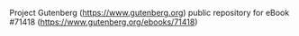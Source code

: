 Project Gutenberg (https://www.gutenberg.org) public repository
for eBook #71418 (https://www.gutenberg.org/ebooks/71418)
